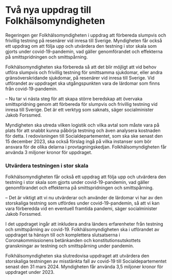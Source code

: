 # Två nya uppdrag till Folkhälsomyndigheten

Regeringen ger Folkhälsomyndigheten i uppdrag att förbereda slumpvis och frivillig testning på resenärer vid inresa till Sverige. Myndigheten får också ett uppdrag om att följa upp och utvärdera den testning i stor skala som gjorts under covid-19-pandemin, vad gäller genomförandet och effekterna på smittspridningen och smittspårning.

Folkhälsomyndigheten ska förbereda så att det blir möjligt att vid behov utföra slumpvis och frivillig testning för smittsamma sjukdomar, eller andra gränsöverskridande sjukdomar, på resenärer vid inresa till Sverige. Vid utförandet av uppdraget ska utgångspunkten vara de lärdomar som finns från covid-19-pandemin.

­– Nu tar vi nästa steg för att skapa större beredskap att övervaka smittspridning genom att förbereda för slumpvis och frivillig testning vid inresa till Sverige. Det är ett verktyg som saknats, säger socialminister Jakob Forssmed.

Myndigheten ska utreda vilken logistik och vilka avtal som måste vara på plats för att snabbt kunna påbörja testning och även analysera kostnaden för detta. I redovisningen till Socialdepartementet, som ska ske senast den 15 december 2023, ska också förslag ingå på vilka instanser som bör ansvara för de olika delarna i provtagningskedjan. Folkhälsomyndigheten får använda 3 miljoner kronor för uppdraget.

### Utvärdera testningen i stor skala

Folkhälsomyndigheten får också ett uppdrag att följa upp och utvärdera den testning i stor skala som gjorts under covid-19-pandemin, vad gäller genomförandet och effekterna på smittspridningen och smittspårning.

– Det är viktigt att vi nu utvärderar och använder de lärdomar vi har av den storskaliga testning som utfördes under covid-19-pandemin, så att vi kan vara förberedda vid en eventuell framtida pandemi, säger socialminister Jakob Forssmed.

I det uppdraget ingår att inkludera andra länders erfarenheter från testning och smittspårning av covid-19. Folkhälsomyndigheten ska i utförandet av uppdraget ta hänsyn till och komplettera slutsatserna i Coronakommissionens betänkanden och konstitutionsutskottets granskningar av testning och smittspårning under pandemin.

Folkhälsomyndigheten ska slutredovisa uppdraget att utvärdera den storskaliga testningen av misstänkta fall av covid-19 till Socialdepartementet senast den 31 mars 2024. Myndigheten får använda 3,5 miljoner kronor för uppdraget under 2023.

